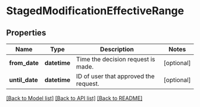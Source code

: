 # StagedModificationEffectiveRange


## Properties
Name | Type | Description | Notes
------------ | ------------- | ------------- | -------------
**from_date** | **datetime** | Time the decision request is made. | [optional] 
**until_date** | **datetime** | ID of user that approved the request. | [optional] 

[[Back to Model list]](../README.md#documentation-for-models) [[Back to API list]](../README.md#documentation-for-api-endpoints) [[Back to README]](../README.md)


